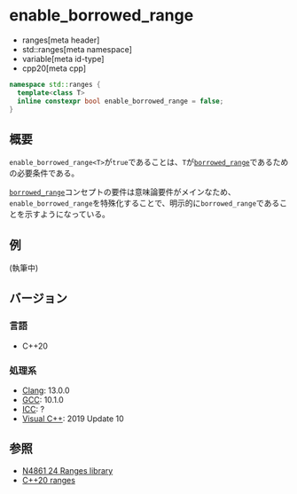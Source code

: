 # enable_borrowed_range
* ranges[meta header]
* std::ranges[meta namespace]
* variable[meta id-type]
* cpp20[meta cpp]

```cpp
namespace std::ranges {
  template<class T>
  inline constexpr bool enable_borrowed_range = false;
}
```

## 概要

`enable_borrowed_range<T>`が`true`であることは、`T`が[`borrowed_range`](borrowed_range.md.nolink)であるための必要条件である。

[`borrowed_range`](borrowed_range.md.nolink)コンセプトの要件は意味論要件がメインなため、`enable_borrowed_range`を特殊化することで、明示的に`borrowed_range`であることを示すようになっている。

## 例

(執筆中)

## バージョン
### 言語
- C++20

### 処理系
- [Clang](/implementation.md#clang): 13.0.0
- [GCC](/implementation.md#gcc): 10.1.0
- [ICC](/implementation.md#icc): ?
- [Visual C++](/implementation.md#visual_cpp): 2019 Update 10

## 参照
- [N4861 24 Ranges library](https://timsong-cpp.github.io/cppwp/n4861/ranges)
- [C++20 ranges](https://techbookfest.org/product/5134506308665344)
